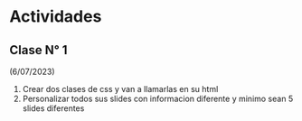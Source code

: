 # Actividades

## Clase N° 1
(6/07/2023)
1. Crear dos clases de css y van a llamarlas en su html
2. Personalizar todos sus slides con informacion diferente y minimo sean 5 slides diferentes